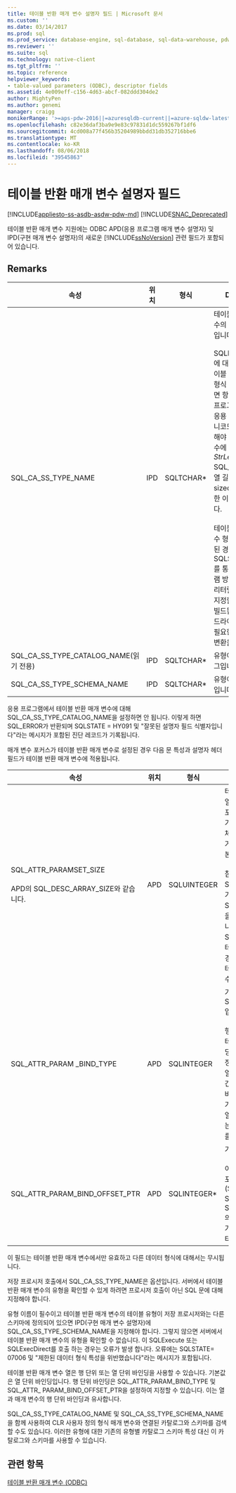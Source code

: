 ```yaml
---
title: 테이블 반환 매개 변수 설명자 필드 | Microsoft 문서
ms.custom: ''
ms.date: 03/14/2017
ms.prod: sql
ms.prod_service: database-engine, sql-database, sql-data-warehouse, pdw
ms.reviewer: ''
ms.suite: sql
ms.technology: native-client
ms.tgt_pltfrm: ''
ms.topic: reference
helpviewer_keywords:
- table-valued parameters (ODBC), descriptor fields
ms.assetid: 4e009eff-c156-4d63-abcf-082ddd304de2
author: MightyPen
ms.author: genemi
manager: craigg
monikerRange: '>=aps-pdw-2016||=azuresqldb-current||=azure-sqldw-latest||>=sql-server-2016||=sqlallproducts-allversions||>=sql-server-linux-2017'
ms.openlocfilehash: c82e36daf3ba9e9e83c97831d1dc559267bf1df6
ms.sourcegitcommit: 4cd008a77f456b35204989bbdd31db352716bbe6
ms.translationtype: MT
ms.contentlocale: ko-KR
ms.lasthandoff: 08/06/2018
ms.locfileid: "39545863"
---
```

# <a name="table-valued-parameter-descriptor-fields"></a>테이블 반환 매개 변수 설명자 필드
[!INCLUDE[appliesto-ss-asdb-asdw-pdw-md](../../includes/appliesto-ss-asdb-asdw-pdw-md.md)]
[!INCLUDE[SNAC_Deprecated](../../includes/snac-deprecated.md)]

  테이블 반환 매개 변수 지원에는 ODBC APD(응용 프로그램 매개 변수 설명자) 및 IPD(구현 매개 변수 설명자)의 새로운 [!INCLUDE[ssNoVersion](../../includes/ssnoversion-md.md)] 관련 필드가 포함되어 있습니다.  
  
## <a name="remarks"></a>Remarks  
  
|속성|위치|형식|Description|  
|----------|--------------|----------|-----------------|  
|SQL_CA_SS_TYPE_NAME|IPD|SQLTCHAR*|테이블 반환 매개 변수의 서버 유형 이름입니다.<br /><br /> SQLBindParameter에 대 한 호출에서 테이블 반환 매개 변수 형식 이름을 지정 하면 항상 ANSI 응용 프로그램으로 작성 된 응용 프로그램에도 유니코드 값으로 지정 해야 합니다. 매개 변수에 사용 된 값 *StrLen_or_IndPtr* SQL_NTS 또는 문자열 길이의 sizeof(WCHAR) 곱한 이름 이어야 합니다.<br /><br /> 테이블 반환 매개 변수 형식 이름을 지정 된 경우 SQLSetDescField를 통해 응용 프로그램 방식으로 따르는 리터럴을 사용 하 여 지정할 수 있습니다 빌드됩니다. ODBC 드라이버 관리자에서 필요한 모든 유니코드 변환을 수행합니다.|  
|SQL_CA_SS_TYPE_CATALOG_NAME(읽기 전용)|IPD|SQLTCHAR*|유형이 정의된 카탈로그입니다.|  
|SQL_CA_SS_TYPE_SCHEMA_NAME|IPD|SQLTCHAR*|유형이 정의된 스키마입니다.|  
  
 응용 프로그램에서 테이블 반환 매개 변수에 대해 SQL_CA_SS_TYPE_CATALOG_NAME을 설정하면 안 됩니다. 이렇게 하면 SQL_ERROR가 반환되며 SQLSTATE = HY091 및 "잘못된 설명자 필드 식별자입니다"라는 메시지가 포함된 진단 레코드가 기록됩니다.  
  
 매개 변수 포커스가 테이블 반환 매개 변수로 설정된 경우 다음 문 특성과 설명자 헤더 필드가 테이블 반환 매개 변수에 적용됩니다.  
  
|속성|위치|형식|Description|  
|----------|--------------|----------|-----------------|  
|SQL_ATTR_PARAMSET_SIZE<br /><br /> APD의 SQL_DESC_ARRAY_SIZE와 같습니다.|APD|SQLUINTEGER|테이블 반환 매개 변수에 대한 버퍼 배열의 배열 크기입니다. 이 값은 버퍼에 포함될 최대 행 수이거나 행의 버퍼 크기입니다. 테이블 반환 매개 변수 값 자체는 버퍼에 포함될 수 있는 것보다 많거나 적은 행을 포함할 수 있습니다. 기본값은 1입니다.<br /><br /> 참고: SQL_SOPT_SS_PARAM_FOCUS가 기본값인 0으로 설정 하는 경우 SQL_ATTR_PARAMSET_SIZE는 문을 참조 및 매개 변수 집합 수를 지정 합니다. SQL_SOPT_SS_PARAM_FOCUS가 테이블 반환 매개 변수의 서수로 설정된 경우 테이블 반환 매개 변수를 참조하며 테이블 반환 매개 변수에 대해 매개 변수 집합당 행 수를 지정합니다.|  
|SQL_ATTR_PARAM _BIND_TYPE|APD|SQLINTEGER|기본값은 SQL_PARAM_BIND_BY_COLUMN입니다.<br /><br /> 행 단위 바인딩을 선택하려면 이 필드를 테이블 반환 매개 변수 행 집합에 바인딩될 버퍼 인스턴스나 구조의 길이로 설정합니다. 이 길이에는 바인딩된 모든 열과 구조 또는 버퍼의 패딩에 대한 공간이 포함되어야 합니다. 이렇게 하면 바인딩된 열의 주소가 지정된 길이로 증가할 때 결과가 다음 행에 있는 동일한 열의 시작 부분을 가리킵니다. 사용 하는 경우는 **sizeof** ANSI c에서 연산자를이 동작이 유지 됩니다.|  
|SQL_ATTR_PARAM_BIND_OFFSET_PTR|APD|SQLINTEGER*|기본값은 Null 포인터입니다.<br /><br /> 이 필드가 Null이 아니면 드라이버에서 포인터를 역참조하고, 설명자 레코드(SQL_DESC_DATA_PTR, SQL_DESC_INDICATOR_PTR 및 SQL_DESC_OCTET_LENGTH_PTR)의 각 지연된 필드에 역참조된 값을 추가하며, 새 포인터 값을 사용하여 데이터 값에 액세스합니다.|  
  
 이 필드는 테이블 반환 매개 변수에서만 유효하고 다른 데이터 형식에 대해서는 무시됩니다.  
  
 저장 프로시저 호출에서 SQL_CA_SS_TYPE_NAME은 옵션입니다. 서버에서 테이블 반환 매개 변수의 유형을 확인할 수 있게 하려면 프로시저 호출이 아닌 SQL 문에 대해 지정해야 합니다.  
  
 유형 이름이 필수이고 테이블 반환 매개 변수의 테이블 유형이 저장 프로시저와는 다른 스키마에 정의되어 있으면 IPD(구현 매개 변수 설명자)에 SQL_CA_SS_TYPE_SCHEMA_NAME을 지정해야 합니다. 그렇지 않으면 서버에서 테이블 반환 매개 변수의 유형을 확인할 수 없습니다. 이 SQLExecute 또는 SQLExecDirect를 호출 하는 경우는 오류가 발생 합니다. 오류에는 SQLSTATE= 07006 및 "제한된 데이터 형식 특성을 위반했습니다"라는 메시지가 포함됩니다.  
  
 테이블 반환 매개 변수 열은 행 단위 또는 열 단위 바인딩을 사용할 수 있습니다. 기본값은 열 단위 바인딩입니다. 행 단위 바인딩은 SQL_ATTR_PARAM_BIND_TYPE 및 SQL_ATTR_ PARAM_BIND_OFFSET_PTR을 설정하여 지정할 수 있습니다. 이는 열과 매개 변수의 행 단위 바인딩과 유사합니다.  
  
 SQL_CA_SS_TYPE_CATALOG_NAME 및 SQL_CA_SS_TYPE_SCHEMA_NAME을 함께 사용하여 CLR 사용자 정의 형식 매개 변수와 연결된 카탈로그와 스키마를 검색할 수도 있습니다. 이러한 유형에 대한 기존의 유형별 카탈로그 스키마 특성 대신 이 카탈로그와 스키마를 사용할 수 있습니다.  
  
## <a name="see-also"></a>관련 항목  
 [테이블 반환 매개 변수 &#40;ODBC&#41;](../../relational-databases/native-client-odbc-table-valued-parameters/table-valued-parameters-odbc.md)  
  
  
